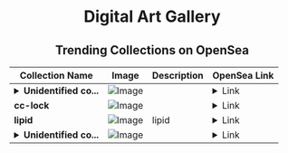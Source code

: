 <div align="center">

# Digital Art Gallery

## Trending Collections on OpenSea

| Collection Name                       | Image                                                                                     | Description                       | OpenSea Link                                                                                          |
|---------------------------------------|-------------------------------------------------------------------------------------------|-----------------------------------|--------------------------------------------------------------------------------------------------------|
| **<details><summary>Unidentified co...</summary>Unidentified contract 422c93a9-aacb-4bef-a367-a5d940e3525d</details>** | ![Image](https://i.seadn.io/s/raw/files/4e104055d0efa6a7476555699f52a8b9.gif?w=500&auto=format?w=200&auto=format) |  | <details><summary>Link</summary>[Unidentified contract 422c93a9-aacb-4bef-a367-a5d940e3525d](https://opensea.io/collection/unidentified-contract-422c93a9-aacb-4bef-a367-a5d9)</details> |
| **cc-lock** | ![Image](https://raw.seadn.io/files/0415ad5ae2082deea8eec37a6ad8f9d3.svg?w=200&auto=format) |  | <details><summary>Link</summary>[cc-lock](https://opensea.io/collection/cc-lock)</details> |
| **lipid** | ![Image](https://i.seadn.io/s/raw/files/7f009b711395b1e8cd0149aca50cc081.png?w=500&auto=format?w=200&auto=format) | lipid | <details><summary>Link</summary>[lipid](https://opensea.io/collection/lipid-1)</details> |
| **<details><summary>Unidentified co...</summary>Unidentified contract 9c1a4565-cb5a-4ed8-8cbd-588cb6edaf61</details>** | ![Image](https://i.seadn.io/s/raw/files/4e104055d0efa6a7476555699f52a8b9.gif?w=500&auto=format?w=200&auto=format) |  | <details><summary>Link</summary>[Unidentified contract 9c1a4565-cb5a-4ed8-8cbd-588cb6edaf61](https://opensea.io/collection/unidentified-contract-9c1a4565-cb5a-4ed8-8cbd-588c)</details> |

</div>